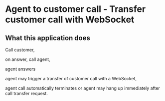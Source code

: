 # Agent to customer call - Transfer customer call with WebSocket

## What this application does

Call customer,

on answer, call agent,

agent answers

agent may trigger a transfer of customer call with a WebSocket,

agent call automatically terminates or agent may hang up immediately after call transfer request.



